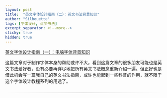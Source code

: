 ```yaml
---
layout: post
title:  "英文字体设计指南（二）：英文书法背景知识"
author: "Silhouette"
tags: [字体设计, 点尖书法]
excerpt_separator: <!--more-->
sticky: true
hidden: true
---
```


[英文字体设计指南（一）：电脑字体背景知识](/2025-06-13/英文字体设计指南-一-电脑字体背景知识)

这篇文章对于制作字体本身的帮助或许不大，看到这篇文章的很多朋友可能也是英文书法爱好者，没有必要再详尽地把所有英文书法概念重新介绍一遍。但正好也是借此机会写一篇我自己的英文书法指南，或许也能起到一些科普的作用，就不限于这个字体设计教程系列的用途了。

<hr style="border: none; height: 1px; background: linear-gradient(to right, transparent, #aaa, transparent); margin: 2em 0;" />

